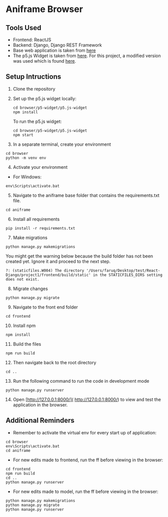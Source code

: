 # Aniframe Browser

## Tools Used
- Frontend: ReactJS 
- Backend: Django, Django REST Framework
- Base web application is taken from [here](https://github.com/Faruqt/React-Django)
- The p5.js Widget is taken from [here](https://toolness.github.io/p5.js-widget). For this project, a modified version was used which is found [here](https://github.com/memgonzales/p5.js-widget).

## Setup Intructions
1. Clone the repository 
1. Set up the p5.js widget locally:
   
   ```
   cd browser/p5-widget/p5.js-widget
   npm install
   ```
   
   To run the p5.js widget:
   ```
   cd browser/p5-widget/p5.js-widget
   npm start
   ```
1. In a separate terminal, create your environment 
 ```
 cd browser
 python -m venv env
 ```
4. Activate your environment 
- For Windows:
```
env\Scripts\activate.bat
```
5. Navigate to the aniframe base folder that contains the requirements.txt file.
```
cd aniframe
```
6. Install all requirements
```
pip install -r requirements.txt
```
7. Make migrations
```
python manage.py makemigrations
```
 You might get the warning below because the build folder has not been created yet. Ignore it and proceed to the next step.
``` WARNINGS:
?: (staticfiles.W004) The directory '/Users/faruq/Desktop/test/React-Django/project1/frontend/build/static' in the STATICFILES_DIRS setting does not exist.
```

8. Migrate changes
```
python manage.py migrate
```
9. Navigate to the front end folder 
```
cd frontend
```
10. Install npm
```
npm install
```
11. Build the files
```
npm run build
```
12. Then navigate back to the root directory
```
cd ..
```
13. Run the following command to run the code in development mode
```
python manage.py runserver
```

14. Open [http://127.0.0.1:8000/]( http://127.0.0.1:8000/) to view and test the application in the browser.


## Additional Reminders
 - Remember to activate the virtual env for every start up of application:
```
cd browser
env\Scripts\activate.bat
cd aniframe
```

 - For new edits made to frontend, run the ff before viewing in the browser:
```
cd frontend
npm run build
cd ..
python manage.py runserver
```

 - For new edits made to model, run the ff before viewing in the browser:
```
python manage.py makemigrations
python manage.py migrate
python manage.py runserver
```

